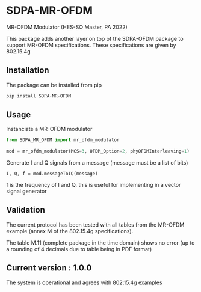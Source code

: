 # SDPA-MR-OFDM
MR-OFDM Modulator (HES-SO Master, PA 2022)


This package adds another layer on top of the SDPA-OFDM package to support MR-OFDM specifications. These specifications are given by 802.15.4g


## Installation

The package can be installed from pip
```python
pip install SDPA-MR-OFDM
```

## Usage


Instanciate a MR-OFDM modulator
```python
from SDPA_MR_OFDM import mr_ofdm_modulator
	
mod = mr_ofdm_modulator(MCS=3, OFDM_Option=2, phyOFDMInterleaving=1)
```
Generate I and Q signals from a message (message must be a list of bits)
```pyhton
I, Q, f = mod.messageToIQ(message)
```
	

f is the frequency of I and Q, this is useful for implementing in a vector signal generator

## Validation

The current protocol has been tested with all tables from the MR-OFDM example (annex M of the 802.15.4g specifications).

The table M.11 (complete package in the time domain) shows no error (up to a rounding of 4 decimals due to table being in PDF format)

## Current version : 1.0.0

The system is operational and agrees with 802.15.4g examples